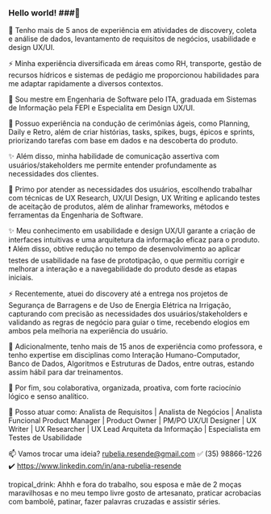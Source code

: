 ### Hello world! ###👋

:memo: Tenho mais de 5 anos de experiência em atividades de discovery, coleta e análise de dados, 
levantamento de requisitos de negócios, usabilidade e design UX/UI. 

⚡ Minha experiência diversificada em áreas como RH, transporte, gestão de recursos hídricos e sistemas de pedágio 
me proporcionou habilidades para me adaptar rapidamente a diversos contextos.

:floppy_disk: Sou mestre em Engenharia de Software pelo ITA, graduada em Sistemas de Informação pela FEPI e
Especialita em Design UX/UI.

💬 Possuo experiência na condução de cerimônias ágeis, como Planning, Daily e Retro, além de criar histórias, 
tasks, spikes, bugs, épicos e sprints, priorizando tarefas com base em dados e na descoberta do produto.

✨ Além disso, minha habilidade de comunicação assertiva com usuários/stakeholders me permite
entender profundamente as necessidades dos clientes. 

👯 Primo por atender as necessidades dos usuários, escolhendo trabalhar com técnicas de 
UX Research, UX/UI Design, UX Writing e aplicando testes de aceitação de produtos, 
além de alinhar frameworks, métodos e ferramentas da Engenharia de Software.

✨ Meu conhecimento em usabilidade e design UX/UI garante a criação de interfaces intuitivas e 
uma arquitetura da informação eficaz para o produto.
:heavy_exclamation_mark: Além disso, obtive redução no tempo de desenvolvimento ao aplicar testes de usabilidade na fase de prototipação, 
o que permitiu corrigir e melhorar a interação e a navegabilidade do produto desde as etapas iniciais.

⚡ Recentemente, atuei do discovery até a entrega nos projetos de Segurança de Barragens e 
de Uso de Energia Elétrica na Irrigação, capturando com precisão as necessidades dos usuários/stakeholders e 
validando as regras de negócio para guiar o time, 
recebendo elogios em ambos pela melhoria na experiência do usuário.

:eyes: Adicionalmente, tenho mais de 15 anos de experiência como professora, e 
tenho expertise em disciplinas como Interação Humano-Computador, Banco de Dados, 
Algoritmos e Estruturas de Dados, entre outras, estando assim hábil para dar treinamentos.

🎯 Por fim, sou colaborativa, organizada, proativa, com forte raciocínio lógico e senso analítico. 

:checkered_flag: Posso atuar como: 
Analista de Requisitos | Analista de Negócios | Analista Funcional
Product Manager | Product Owner | PM/PO
UX/UI Designer | UX Writer | UX Researcher | UX Lead
Arquiteta da Informação | Especialista em Testes de Usabilidade

📫 Vamos trocar uma ideia?
rubelia.resende@gmail.com
:white_check_mark: (35) 98866-1226
:heavy_check_mark: https://www.linkedin.com/in/ana-rubelia-resende

tropical_drink: Ahhh e fora do trabalho, sou esposa e mãe de 2 moças maravilhosas e 
no meu tempo livre gosto de artesanato, praticar acrobacias com bambolê, patinar, 
fazer palavras cruzadas e assistir séries.
